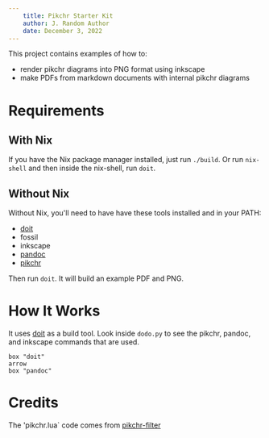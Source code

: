```yaml
---
    title: Pikchr Starter Kit
    author: J. Random Author
    date: December 3, 2022
---
```


This project contains examples of how to:

- render pikchr diagrams into PNG format using inkscape
- make PDFs from markdown documents with internal pikchr diagrams

# Requirements

## With Nix

If you have the Nix package manager installed, just run `./build`. Or run
`nix-shell` and then inside the nix-shell, run `doit`.

## Without Nix

Without Nix, you'll need to have have these tools installed and in your PATH:

- [doit](https://pydoit.org/)
- fossil
- inkscape
- [pandoc](https://pandoc.org/MANUAL.html#pandocs-markdown)
- [pikchr](https://pikchr.org)

Then run `doit`. It will build an example PDF and PNG.

# How It Works

It uses [doit](https://pydoit.org/) as a build tool. Look inside `dodo.py`
to see the pikchr, pandoc, and inkscape commands that are used.

```pikchr
box "doit"
arrow
box "pandoc"
```

# Credits

The 'pikchr.lua` code comes from
[pikchr-filter](https://code.jboy.space/pikchr-filter/doc/trunk/README.md)
